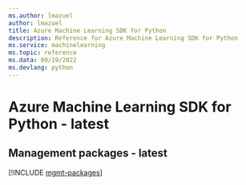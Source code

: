```yaml
---
ms.author: lmazuel
author: lmazuel
title: Azure Machine Learning SDK for Python
description: Reference for Azure Machine Learning SDK for Python
ms.service: machinelearning
ms.topic: reference
ms.data: 09/19/2022
ms.devlang: python
---
```

# Azure Machine Learning SDK for Python - latest

## Management packages - latest
[!INCLUDE [mgmt-packages](machine-learning-mgmt-index.md)]